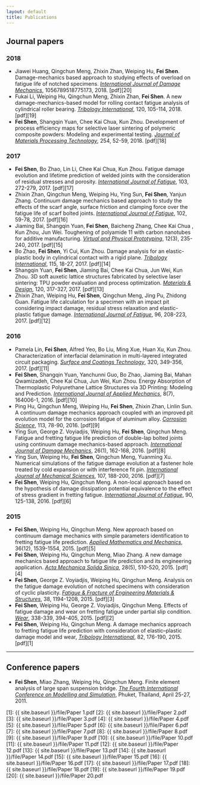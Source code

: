 ```yaml
---
layout: default
title: Publications 
---
```


## Journal papers

### 2018

* Jiawei Huang, Qingchun Meng, Zhixin Zhan, Weiping Hu, **Fei Shen**. Damage-mechanics based approach to studying effects of overload on fatigue life of notched specimens. *<u>International Journal of Damage Mechanics</u>*, 1056789518775173, 2018. [pdf][20] 
* Fukai Li, Weiping Hu, Qingchun Meng, Zhixin Zhan, **Fei Shen**. A new damage-mechanics-based model for rolling contact fatigue analysis of cylindrical roller bearing. *<u>Tribology International</u>*, 120, 105-114, 2018. [pdf][19]
* **Fei Shen**, Shangqin Yuan, Chee Kai Chua, Kun Zhou. Development of process efficiency maps for selective laser sintering of polymeric composite powders: Modeling and experimental testing. *<u>Journal of Materials Processing Technology</u>*, 254, 52-59, 2018. [pdf][18] 

### 2017
* **Fei Shen**, Bo Zhao, Lin Li, Chee Kai Chua, Kun Zhou. Fatigue damage evolution and lifetime prediction of welded joints with the consideration of residual stresses and porosity. *<u>International Journal of Fatigue</u>*, 103, 272-279, 2017. [pdf][17]
* Zhixin Zhan, Qingchun Meng, Weiping Hu, Ying Sun, **Fei Shen**, Yanjun Zhang. Continuum damage mechanics based approach to study the effects of the scarf angle, surface friction and clamping force over the fatigue life of scarf bolted joints. *<u>International Journal of Fatigue</u>*, 102, 59-78, 2017. [pdf][16]
* Jiaming Bai, Shangqin Yuan, **Fei Shen**, Baicheng Zhang, Chee Kai Chua , Kun Zhou, Jun Wei. Toughening of polyamide 11 with carbon nanotubes for additive manufacturing. *<u>Virtual and Physical Prototyping</u>*, 12(3), 235-240, 2017. [pdf][15]
* Bo Zhao, **Fei Shen**, Yi Cui, Kun Zhou. Damage analysis for an elastic-plastic body in cylindrical contact with a rigid plane. *<u>Tribology International</u>*, 115, 18-27, 2017. [pdf][14]
* Shangqin Yuan, **Fei Shen**, Jiaming Bai, Chee Kai Chua, Jun Wei, Kun Zhou. 3D soft auxetic lattice structures fabricated by selective laser sintering: TPU powder evaluation and process optimization. *<u>Materials & Design</u>*, 120, 317-327, 2017. [pdf][13]
* Zhixin Zhan, Weiping Hu, **Fei Shen**, Qingchun Meng, Jing Pu, Zhidong Guan. Fatigue life calculation for a specimen with an impact pit considering impact damage, residual stress relaxation and elastic-plastic fatigue damage. *<u>International Journal of Fatigue</u>*, 96, 208-223, 2017. [pdf][12]

### 2016

* Pamela Lin, **Fei Shen**, Alfred Yeo, Bo Liu, Ming Xue, Huan Xu, Kun Zhou. Characterization of interfacial delamination in multi-layered integrated circuit packaging. *<u>Surface and Coatings Technology</u>*, 320, 349-356, 2017. [pdf][11]
* **Fei Shen**, Shangqin Yuan, Yanchunni Guo, Bo Zhao, Jiaming Bai, Mahan Qwamizadeh, Chee Kai Chua, Jun Wei, Kun Zhou. Energy Absorption of Thermoplastic Polyurethane Lattice Structures via 3D Printing: Modeling and Prediction. *<u>International Journal of Applied Mechanics</u>*, 8(7), 164006-1, 2016. [pdf][10]
* Ping Hu, Qingchun Meng, Weiping Hu, **Fei Shen**, Zhixin Zhan, Linlin Sun. A continuum damage mechanics approach coupled with an improved pit evolution model for the corrosion fatigue of aluminum alloy. *<u>Corrosion Science</u>*, 113, 78-90, 2016. [pdf][9]
* Ying Sun, George Z. Voyiadjis, Weiping Hu, **Fei Shen**, Qingchun Meng. Fatigue and fretting fatigue life prediction of double-lap bolted joints using continuum damage mechanics-based approach. *<u>International Journal of Damage Mechanics</u>*, 26(1), 162-168, 2016. [pdf][8]
* Ying Sun, Weiping Hu, **Fei Shen**, Qingchun Meng, Yuanming Xu. Numerical simulations of the fatigue damage evolution at a fastener hole treated by cold expansion or with interference fit pin. *<u>International Journal of Mechanical Sciences</u>*, 107, 188-200, 2016. [pdf][7]
* **Fei Shen**, Weiping Hu, Qingchun Meng. A non-local approach based on the hypothesis of damage dissipation potential equivalence to the effect of stress gradient in fretting fatigue. *<u>International Journal of Fatigue</u>*, 90, 125-138, 2016. [pdf][6]

### 2015

* **Fei Shen**, Weiping Hu, Qingchun Meng. New approach based on continuum damage mechanics with simple parameters identification to fretting fatigue life prediction. *<u>Applied Mathematics and Mechanics</u>*, 36(12), 1539-1554, 2015. [pdf][5]
* **Fei Shen**, Weiping Hu, Qingchun Meng, Miao Zhang. A new damage mechanics based approach to fatigue life prediction and its engineering application. *<u>Acta Mechanica Solida Sinica</u>*, 28(5), 510-520, 2015. [pdf][4]
* **Fei Shen**, George Z. Voyiadjis, Weiping Hu, Qingchun Meng. Analysis on the fatigue damage evolution of notched specimens with consideration of cyclic plasticity. *<u>Fatigue & Fracture of Engineering Materials & Structures</u>*, 38, 1194-1208, 2015. [pdf][3]
* **Fei Shen**, Weiping Hu, George Z. Voyiadjis, Qingchun Meng. Effects of fatigue damage and wear on fretting fatigue under partial slip condition. *<u>Wear</u>*, 338-339, 394-405, 2015. [pdf][2]
* **Fei Shen**, Weiping Hu, Qingchun Meng. A damage mechanics approach to fretting fatigue life prediction with consideration of elastic–plastic damage model and wear, *<u>Tribology International</u>*, 82, 176-190, 2015. [pdf][1]

<hr>

## Conference papers

* **Fei Shen**, Miao Zhang, Weiping Hu, Qingchun Meng. Finite element analysis of large span suspension bridge. *<u>The Fourth International Conference on Modelling and Simulation</u>*, Phuket, Thailand, April 25-27, 2011.  

[1]: {{ site.baseurl }}/file/Paper 1.pdf
[2]: {{ site.baseurl }}/file/Paper 2.pdf
[3]: {{ site.baseurl }}/file/Paper 3.pdf 
[4]: {{ site.baseurl }}/file/Paper 4.pdf
[5]: {{ site.baseurl }}/file/Paper 5.pdf 
[6]: {{ site.baseurl }}/file/Paper 6.pdf 
[7]: {{ site.baseurl }}/file/Paper 7.pdf 
[8]: {{ site.baseurl }}/file/Paper 8.pdf 
[9]: {{ site.baseurl }}/file/Paper 9.pdf 
[10]: {{ site.baseurl }}/file/Paper 10.pdf 
[11]: {{ site.baseurl }}/file/Paper 11.pdf 
[12]: {{ site.baseurl }}/file/Paper 12.pdf 
[13]: {{ site.baseurl }}/file/Paper 13.pdf 
[14]: {{ site.baseurl }}/file/Paper 14.pdf 
[15]: {{ site.baseurl }}/file/Paper 15.pdf
[16]: {{ site.baseurl }}/file/Paper 16.pdf
[17]: {{ site.baseurl }}/file/Paper 17.pdf
[18]: {{ site.baseurl }}/file/Paper 18.pdf
[19]: {{ site.baseurl }}/file/Paper 19.pdf
[20]: {{ site.baseurl }}/file/Paper 20.pdf